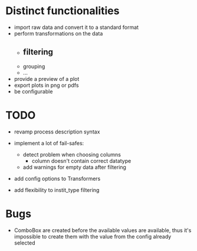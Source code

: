 # Distinct functionalities
- import raw data and convert it to a standard format
- perform transformations on the data
    - filtering
        - 
    - grouping
    - ...
- provide a preview of a plot
- export plots in png or pdfs
- be configurable

# TODO
- revamp process description syntax
- implement a lot of fail-safes:
    - detect problem when choosing columns
        - column doesn't contain correct datatype
    - add warnings for empty data after filtering

- add config options to Transformers
- add flexibility to instit_type filtering



# Bugs
- ComboBox are created before the available values are available, thus it's impossible to create them with the value from the config already selected